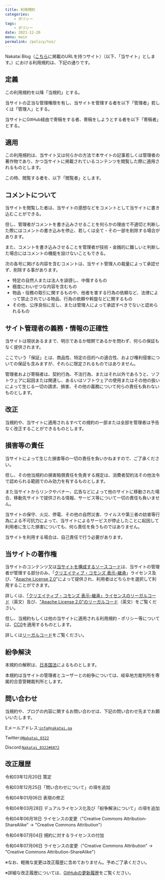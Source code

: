 ```yaml
---
title: 利用規約
categories:
    - ポリシー
tags:
    - ポリシー
date: 2021-12-20
menu: main
permalink: /policy/tos/
---
```


Nakatai Blog（[こちら](https://github.com/Nakatai-0322/Blog/blob/main/README.md#ドメインリスト)に掲載のURLを持つサイト）（以下、「当サイト」とします。）における利用規約は、下記の通りです。

<!--more-->

## 定義

この利用規約を以降「当規約」とする。

当サイトの正当な管理権限を有し、当サイトを管理する者を以下「管理者」若しくは「管理人」とする。

当サイトにGitHub経由で寄稿をする者、寄稿をしようとする者を以下「寄稿者」とする。

## 適用

この利用規約は、当サイト又は何らかの方法で本サイトの記事若しくは管理者の著作物であり、かつ当サイトに掲載されているコンテンツを閲覧した際に適用されるものとします。

この時、閲覧する者を、以下「閲覧者」とします。

## コメントについて

当サイトを閲覧した者は、当サイトの感想などをコメントとして当サイトに書き込むことができる。

但し、管理者がコメントを書き込みさせることを何らかの理由で不適切と判断した際にはコメントの書き込みを停止、若しくは全て・その一部を削除する場合があります。

また、コメントを書き込みさせることを管理者が技術・金銭的に難しいと判断した場合にはコメントの機能を設けないこともできる。

次の各号に掲げる内容を含むコメントは、当サイト管理人の裁量によって承認せず、削除する事があります。

- 特定の自然人または法人を誹謗し、中傷するもの
- 極度にわいせつな内容を含むもの
- 物品・役務の取引に関するものや、他者を害する行為の依頼など、法律によって禁止されている物品、行為の依頼や斡旋などに関するもの
- その他、公序良俗に反し、または管理人によって承認すべきでないと認められるもの

## サイト管理者の義務・情報の正確性

当サイトは現状あるままで、明示であるか暗黙であるかを問わず、何らの保証もなく提供されます。

ここでいう「保証」とは、商品性、特定の目的への適合性、および権利侵害についての保証も含みますが、それらに限定されるものではありません。

管理者および寄稿者は、契約行為、不法行為、またはそれ以外であろうと、ソフトウェアに起因または関連し、あるいはソフトウェアの使用またはその他の扱いによって生じる一切の請求、損害、その他の義務について何らの責任も負わないものとします。 

## 改正

当規約や、当サイトに適用されるすべての規約の一部または全部を管理者は予告なく改正することができるものとします。

## 損害等の責任

当サイトによって生じた損害等の一切の責任を負いかねますので、ご了承ください。

但し、その他当規約の損害賠償責任を免責する規定は、消費者契約法その他法令で認められる範囲でのみ効力を有するものとします。

また当サイトからリンクやバナー、広告などによって他のサイトに移動された場合、移動先サイトで提供される情報、サービス等について一切の責任も負いません。

当サイトの保守、火災、停電、その他の自然災害、ウイルスや第三者の妨害等行為による不可抗力によって、当サイトによるサービスが停止したことに起因して利用者に生じた損害についても、何ら責任を負うものではありません。

当サイトを利用する場合は、自己責任で行う必要があります。

## 当サイトの著作権

当サイトのコンテンツ又は[当サイトを構成するソースコード](https://github.com/Nakatai-0322/Blog)は、当サイトの管理者が管理する部分のみ、「[クリエイティブ・コモンズ 表示-継承](https://creativecommons.org/licenses/by-sa/4.0/deed.ja)」ライセンス及び、"[Apache License 2.0](https://www.apache.org/licenses/LICENSE-2.0)"によって提供され、利用者はどちらかを選択して利用することができます。

詳しくは、[「クリエイティブ・コモンズ 表示-継承」ライセンスのリーガルコード](https://creativecommons.org/licenses/by-sa/4.0/legalcode.txt)（英文）及び、["Apache License 2.0"のリーガルコード](https://www.apache.org/licenses/LICENSE-2.0.txt)（英文）をご覧ください。

但し、当規約もしくは他の当サイトに適用される利用規約・ポリシー等については、[CC0](https://creativecommons.org/publicdomain/zero/1.0/deed.ja)を適用するものとします。

詳しくは[リーガルコード](https://creativecommons.org/publicdomain/zero/1.0/legalcode.txt)をご覧ください。

## 紛争解決

本規約の解釈は、[日本国法](https://elaws.e-gov.go.jp/)によるものとします。

本規約は当サイトの管理者とユーザーとの紛争については、岐阜地方裁判所を専属的合意管轄裁判所とします。

## 問い合わせ

当規約や、ブログの内容に関するお問い合わせは、下記の問い合わせ先までお願いいたします。

Eメールアドレス:[`info@nakatai.ga`](mailto:info@nakatai.ga)

Twitter:[`@Nakatai_0322`](https://go.nakatai.ga/twitter)

Discord:[`Nakatai_0322#6872`](https://go.nakatai.ga/discord)

## 改正履歴

令和03年12月20日  策定

令和03年12月25日「問い合わせについて」の項を追加

令和04年01月06日  表現の修正

令和04年03月28日  デュアルライセンス化及び「紛争解決について」の項を追加

令和04年06月18日  ライセンスの変更（"Creative Commons Attribution-ShareAlike" → "Creative Commons Attribution"）

令和04年07月04日  規約に対するライセンスの付加

令和04年07月06日  ライセンスの変更（"Creative Commons Attribution" → "Creative Commons Attribution-ShareAlike"）

※なお、軽微な変更は改正履歴に含めておりません。予めご了承ください。

※詳細な改正履歴については、[GitHubの更新履歴](https://github.com/Nakatai-0322/blog/commits/main/src/_posts/tos.md)をご覧ください。
